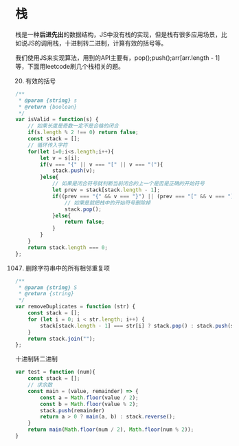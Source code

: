 # 栈

栈是一种**后进先出**的数据结构，JS中没有栈的实现，但是栈有很多应用场景，比如说JS的调用栈，十进制转二进制，计算有效的括号等。

我们使用JS来实现算法，用到的API主要有，pop();push();arr[arr.length - 1]等，下面用leetcode刷几个栈相关的题。

20. 有效的括号

```jsx
/**
 * @param {string} s
 * @return {boolean}
 */
var isValid = function(s) {
    // 如果长度是奇数一定不是合格的闭合
    if(s.length % 2 !== 0) return false;
    const stack = [];
    // 循环传入字符
    for(let i=0;i<s.length;i++){
        let v = s[i];
        if(v === "{" || v === "[" || v === "("){
            stack.push(v);
        }else{
            // 如果是闭合符号就判断当前闭合的上一个是否是正确的开始符号
            let prev = stack[stack.length - 1];
            if((prev === "{" && v === "}") || (prev === "[" && v === "]") || (prev === "(" && v === ")")){
                // 如果是就把栈中的开始符号删除掉
                stack.pop();
            }else{
                return false;
            }
        }
    }
    return stack.length === 0;
};
```

1047. 删除字符串中的所有相邻重复项

```jsx
/**
 * @param {string} S
 * @return {string}
 */
var removeDuplicates = function (str) {
    const stack = [];
    for (let i = 0; i < str.length; i++) {
        stack[stack.length - 1] === str[i] ? stack.pop() : stack.push(str[i]);
    }
    return stack.join("");
};
```

十进制转二进制

```jsx
var test = function (num){
	const stack = [];
	// 求余数
	const main = (value, remainder) => {
		const a = Math.floor(value / 2);
		const b = Math.floor(value % 2);
		stack.push(remainder)
		return a > 0 ? main(a, b) : stack.reverse();
	}
	return main(Math.floor(num / 2), Math.floor(num % 2));
}
```